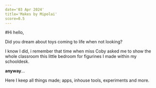 ```yaml
---
date='03 Apr 2024'
title='Makes by Mipolai'
score=0.5
---
```


#Hi hello,

Did you dream about toys coming to life when not looking?

I know I did, i remember that time when miss Coby asked me to show the whole classroom this little bedroom for figurines I made within my schooldesk.

**anyway**...

Here I keep all things made; apps, inhouse tools, experiments and more.
